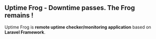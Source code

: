 ## Uptime Frog - Downtime passes. The Frog remains !

Uptime Frog is **remote uptime checker/monitoring application** based on **Laravel Framework**.
